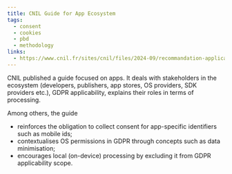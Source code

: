 ```yaml
---
title: CNIL Guide for App Ecosystem
tags:
  - consent
  - cookies
  - pbd
  - methodology
links:
  - https://www.cnil.fr/sites/cnil/files/2024-09/recommandation-applications-mobiles.pdf
---
```

CNIL published a guide focused on apps. It deals with stakeholders in the ecosystem (developers, publishers, app stores, OS providers, SDK providers etc.), GDPR applicability, explains their roles in terms of processing.

Among others, the guide 
- reinforces the obligation to collect consent for app-specific identifiers such as mobile ids;
- contextualises OS permissions in GDPR through concepts such as data minimisation;
- encourages local (on-device) processing by excluding it from GDPR applicability scope.